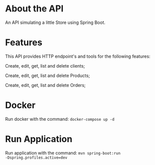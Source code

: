 # About the API
An API simulating a little Store using Spring Boot.

# Features
This API provides HTTP endpoint's and tools for the following features:

<p>Create, edit, get, list and delete clients;</p>
<p>Create, edit, get, list and delete Products;</p>
<p>Create, edit, get, list and delete Orders;</p>

# Docker
Run docker with the command: <code>docker-compose up -d</code>

# Run Application
Run application with the command: <code>mvn spring-boot:run -Dspring.profiles.active=dev</code>
